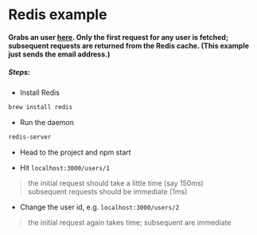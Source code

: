 # Redis example 
#### Grabs an user [here](https://jsonplaceholder.typicode.com/users/). Only the first request for any user is fetched; subsequent requests are returned from the Redis cache. (This example just sends the email address.)

##### Steps:

* Install Redis
```sh
brew install redis
```

* Run the daemon 
```sh
redis-server
```

* Head to the project and npm start 

* Hit `localhost:3000/users/1`
> the initial request should take a little time (say 150ms)  
> subsequent requests should be immediate (1ms)

* Change the user id, e.g. `localhost:3000/users/2`
> the initial request again takes time; subsequent are immediate


